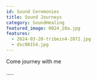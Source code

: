 ```yaml
---
id: Sound Ceremonies
title: Sound Journeys
category: SoundHealing
featured_image: 0024_20a.jpg
features:
  - 2024-03-20-tribein4-2872.jpg
  - dsc08154.jpg
---
```

Come journey with me 



.....

